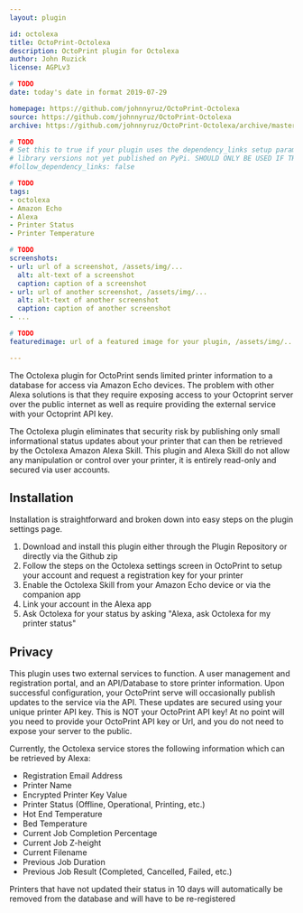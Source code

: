 ```yaml
---
layout: plugin

id: octolexa
title: OctoPrint-Octolexa
description: OctoPrint plugin for Octolexa
author: John Ruzick
license: AGPLv3

# TODO
date: today's date in format 2019-07-29

homepage: https://github.com/johnnyruz/OctoPrint-Octolexa
source: https://github.com/johnnyruz/OctoPrint-Octolexa
archive: https://github.com/johnnyruz/OctoPrint-Octolexa/archive/master.zip

# TODO
# Set this to true if your plugin uses the dependency_links setup parameter to include
# library versions not yet published on PyPi. SHOULD ONLY BE USED IF THERE IS NO OTHER OPTION!
#follow_dependency_links: false

# TODO
tags:
- octolexa
- Amazon Echo
- Alexa
- Printer Status
- Printer Temperature

# TODO
screenshots:
- url: url of a screenshot, /assets/img/...
  alt: alt-text of a screenshot
  caption: caption of a screenshot
- url: url of another screenshot, /assets/img/...
  alt: alt-text of another screenshot
  caption: caption of another screenshot
- ...

# TODO
featuredimage: url of a featured image for your plugin, /assets/img/...

---
```


The Octolexa plugin for OctoPrint sends limited printer information to a database for access via Amazon Echo devices. 
The problem with other Alexa solutions is that they require exposing access to your Octoprint server over the public internet 
as well as require providing the external service with your Octoprint API key.

The Octolexa plugin eliminates that security risk by publishing only small informational status updates about your printer 
that can then be retrieved by the Octolexa Amazon Alexa Skill. This plugin and Alexa Skill do not allow any manipulation or
control over your printer, it is entirely read-only and secured via user accounts.

## Installation

Installation is straightforward and broken down into easy steps on the plugin settings page.

1. Download and install this plugin either through the Plugin Repository or directly via the Github zip
2. Follow the steps on the Octolexa settings screen in OctoPrint to setup your account and request a registration key for your printer
3. Enable the Octolexa Skill from your Amazon Echo device or via the companion app
4. Link your account in the Alexa app
5. Ask Octolexa for your status by asking "Alexa, ask Octolexa for my printer status"

## Privacy

This plugin uses two external services to function. A user management and registration portal, and an API/Database to store printer information. 
Upon successful configuration, your OctoPrint serve will occasionally publish updates to the service via the API. These updates are secured
using your unique printer API key. This is NOT your OctoPrint API key! At no point will you need to provide your OctoPrint API key or Url, and
you do not need to expose your server to the public.

Currently, the Octolexa service stores the following information which can be retrieved by Alexa:
- Registration Email Address
- Printer Name
- Encrypted Printer Key Value
- Printer Status (Offline, Operational, Printing, etc.)
- Hot End Temperature
- Bed Temperature
- Current Job Completion Percentage
- Current Job Z-height
- Current Filename
- Previous Job Duration
- Previous Job Result (Completed, Cancelled, Failed, etc.)

Printers that have not updated their status in 10 days will automatically be removed from the database and will have to be re-registered 
